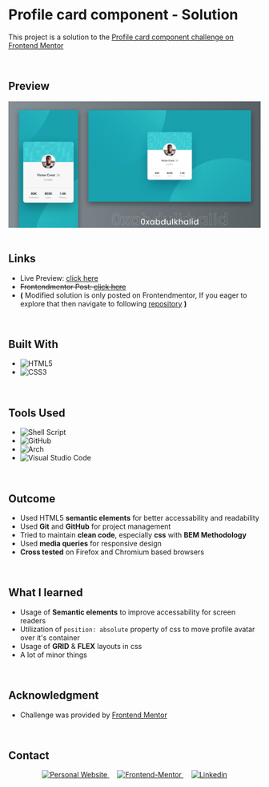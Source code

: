 # **Profile card component - Solution**

This project is a solution to the [Profile card component challenge on Frontend Mentor](https://www.frontendmentor.io/challenges/profile-card-component-cfArpWshJ)

<br>

## **Preview**

<div align='center'>
<img src='./design/solution-cover.png' alt='Profile preview card solution cover image'>
</div>


<br>

## **Links**

- Live Preview: [click here](https://0xabdulkhalid.github.io/profile-card-component/)
- ~~Frontendmentor Post: [click here]()~~ 
- **(** Modified solution is only posted on Frontendmentor, If you eager to explore that then navigate to following [repository](https://github.com/0xabdulkhalid/profile-card-component-remastered) **)**

<br>

## **Built With**

- ![HTML5](https://img.shields.io/badge/html5-%23E34F26.svg?style=for-the-badge&logo=html5&logoColor=white)   
- ![CSS3](https://img.shields.io/badge/css3-%231572B6.svg?style=for-the-badge&logo=css3&logoColor=white)   


<br>

## **Tools Used**

- ![Shell Script](https://img.shields.io/badge/Bash-%23221011.svg?style=for-the-badge&logo=gnu-bash&logoColor=white) 
- ![GitHub](https://img.shields.io/badge/github-%23121011.svg?style=for-the-badge&logo=github&logoColor=white)  
- ![Arch](https://img.shields.io/badge/Arch%20Linux-1793D1?logo=arch-linux&logoColor=fff&style=for-the-badge)
- ![Visual Studio Code](https://img.shields.io/badge/Visual%20Studio%20Code-0078d7.svg?style=for-the-badge&logo=visual-studio-code&logoColor=white)   

<br>

## **Outcome**

* Used HTML5 **semantic elements** for better accessability and readability
* Used **Git** and **GitHub** for project management
* Tried to maintain **clean code**, especially **css** with **BEM Methodology**
* Used **media queries** for responsive design
* **Cross tested** on Firefox and Chromium based browsers

<br>

## **What I learned**

* Usage of **Semantic elements** to improve accessability for screen readers
* Utilization of `position: absolute` property of css to move profile avatar over it's container
* Usage of **GRID** & **FLEX** layouts in css
* A lot of minor things

<br>

## **Acknowledgment**

* Challenge was provided by [Frontend Mentor](https://www.frontendmentor.io)

<br>

## **Contact**

<div align=center>

<a href="https://www.0xabdulkhalid.ml" target="_blank">
	<img src="https://img.shields.io/badge/website-19A1AD?style=for-the-badge&logo=About.me&logoColor=white" alt="Personal Website">
  </a> &nbsp;&nbsp;&nbsp;
<a href="https://www.frontendmentor.io/profile/0xabdulkhalid" target="_blank">
	<img src="https://img.shields.io/badge/Frontend Mentor-f8f9f8?style=for-the-badge&logo=Frontend-Mentor&logoColor=black" alt="Frontend-Mentor">
  </a>  &nbsp;&nbsp;&nbsp;
<a href="https://linkedin.com/in/0xabdulkhalid" target="_blank">
	<img src="https://img.shields.io/badge/linkedin-%2300acee.svg?color=405DE6&style=for-the-badge&logo=linkedin&logoColor=white" alt=Linkedin>
  </a>

</div>

<br>
